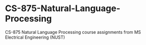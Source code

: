 # CS-875-Natural-Language-Processing

CS-875 Natural Language Processing course assignments from MS Electrical Engineering (NUST)
